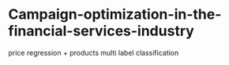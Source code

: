 # Campaign-optimization-in-the-financial-services-industry
price regression + products multi label classification
